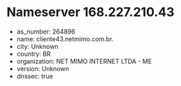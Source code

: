 # Nameserver 168.227.210.43

* as_number: 264896
* name: cliente43.netmimo.com.br.
* city: Unknown
* country: BR
* organization: NET MIMO INTERNET LTDA - ME
* version: Unknown
* dnssec: true
